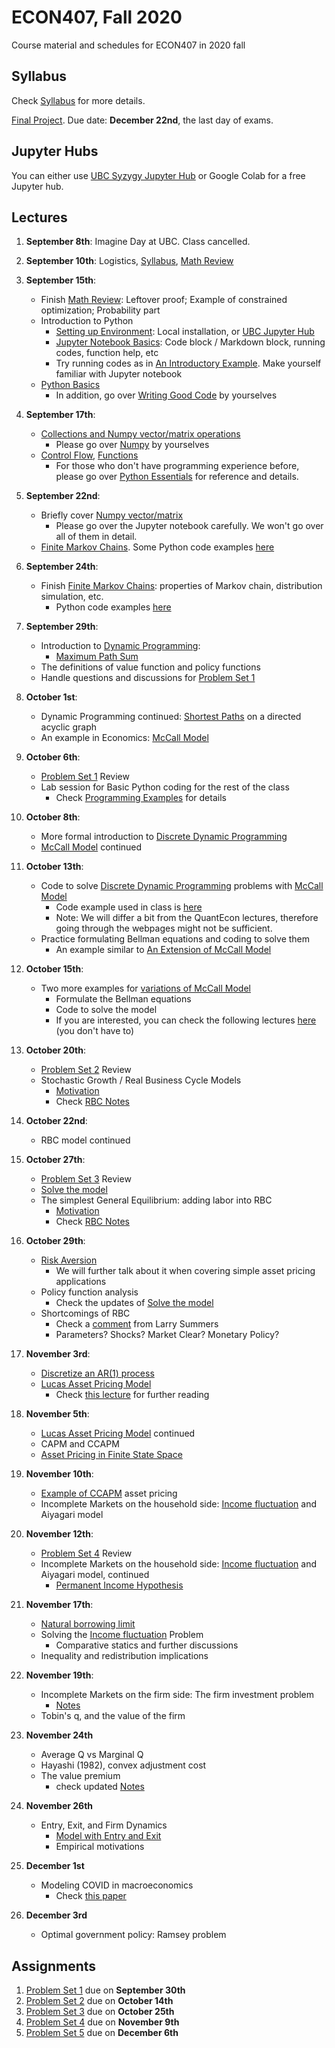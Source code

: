 # ECON407, Fall 2020
Course material and schedules for ECON407 in 2020 fall

## Syllabus
Check [Syllabus](syllabus.md) for more details.

[Final Project](FinalProject.md). Due date: **December 22nd**, the last day of exams.

## Jupyter Hubs
You can either use [UBC Syzygy Jupyter Hub](http://ubc.syzygy.ca) or Google Colab for a free Jupyter hub.

## Lectures
1. **September 8th**: Imagine Day at UBC. Class cancelled.
2. **September 10th**: Logistics, [Syllabus](syllabus.md), [Math Review](Notes/Math_Review.pdf)
3. **September 15th**:
    - Finish [Math Review](Notes/Math_Review.pdf): Leftover proof; Example of constrained optimization; Probability part
    - Introduction to Python
        - [Setting up Environment](https://python-programming.quantecon.org/getting_started.html): Local installation, or [UBC Jupyter Hub](http://ubc.syzygy.ca)
        - [Jupyter Notebook Basics](https://python-programming.quantecon.org/getting_started.html#Notebook-Basics): Code block / Markdown block, running codes, function help, etc
        - Try running codes as in [An Introductory Example](https://python-programming.quantecon.org/python_by_example.html). Make yourself familiar with Jupyter notebook
    - [Python Basics](Notebooks/Basics.ipynb)
        - In addition, go over [Writing Good Code](https://python-programming.quantecon.org/writing_good_code.html) by yourselves

4. **September 17th**:
    - [Collections and Numpy vector/matrix operations](Notebooks/CollectionAndNumpy.ipynb)
        - Please go over [Numpy](https://python-programming.quantecon.org/numpy.html) by yourselves
    - [Control Flow](Notebooks/ControlFlow.ipynb), [Functions](Notebooks/Functions.ipynb)
        - For those who don't have programming experience before, please go over [Python Essentials](https://python-programming.quantecon.org/python_essentials.html) for reference and details.

5. **September 22nd**:
    - Briefly cover [Numpy vector/matrix](Notebooks/CollectionAndNumpy.ipynb)
        - Please go over the Jupyter notebook carefully. We won't go over all of them in detail.
    - [Finite Markov Chains](https://python.quantecon.org/finite_markov.html). Some Python code examples [here](Notebooks/MarkovChainExample.ipynb)

6. **September 24th**:
    - Finish [Finite Markov Chains](https://python.quantecon.org/finite_markov.html): properties of Markov chain, distribution simulation, etc.
        - Python code examples [here](Notebooks/MarkovChainExample.ipynb)

7. **September 29th**:
    - Introduction to [Dynamic Programming](https://en.wikipedia.org/wiki/Dynamic_programming):
        - [Maximum Path Sum](https://projecteuler.net/problem=18)
    - The definitions of value function and policy functions
    - Handle questions and discussions for [Problem Set 1](ProblemSets/PS1.pdf)

8. **October 1st**:
    - Dynamic Programming continued: [Shortest Paths](https://python.quantecon.org/short_path.html) on a directed acyclic graph
    - An example in Economics: [McCall Model](https://python.quantecon.org/mccall_model.html)

9. **October 6th**:
    - [Problem Set 1](ProblemSets/PS1.pdf) Review
    - Lab session for Basic Python coding for the rest of the class
        - Check [Programming Examples](Notebooks/ProgrammingExamples.ipynb) for details

10. **October 8th**:
    - More formal introduction to [Discrete Dynamic Programming](Notes/Dynamic_Programming.pdf)
    - [McCall Model](https://python.quantecon.org/mccall_model.html) continued

11. **October 13th**:
    - Code to solve [Discrete Dynamic Programming](Notes/Dynamic_Programming.pdf) problems with [McCall Model](https://python.quantecon.org/mccall_model.html)
        - Code example used in class is [here](Notebooks/McCall.ipynb)
        - Note: We will differ a bit from the QuantEcon lectures, therefore going through the webpages might not be sufficient.
    - Practice formulating Bellman equations and coding to solve them
        - An example similar to [An Extension of McCall Model](https://python.quantecon.org/mccall_model_with_separation.html)

12. **October 15th**:
    - Two more examples for [variations of McCall Model](Notebooks/McCallVariations.ipynb)
        - Formulate the Bellman equations
        - Code to solve the model
        - If you are interested, you can check the following lectures [here](https://python.quantecon.org/index_search.html) (you don't have to)

13. **October 20th**:
    - [Problem Set 2](ProblemSets/Solutions/PS2_sol.ipynb) Review
    - Stochastic Growth / Real Business Cycle Models
        - [Motivation](Notebooks/RBC_motivation.ipynb)
        - Check [RBC Notes](Notes/RBC.pdf)

14. **October 22nd**:
    - RBC model continued

15. **October 27th**:
    - [Problem Set 3](ProblemSets/Solutions/PS3_sol.ipynb) Review
    - [Solve the model](Notebooks/RBC_solve.ipynb)
    - The simplest General Equilibrium: adding labor into RBC
        - [Motivation](Notebooks/RBC_motivation.ipynb)
        - Check [RBC Notes](Notes/RBC.pdf)

16. **October 29th**:
    - [Risk Aversion](Notes/Risk_Aversion.pdf)
        - We will further talk about it when covering simple asset pricing applications
    - Policy function analysis
        - Check the updates of [Solve the model](Notebooks/RBC_solve.ipynb)
    - Shortcomings of RBC
        - Check a [comment](References/Summers_comment.pdf) from Larry Summers
        - Parameters? Shocks? Market Clear? Monetary Policy?

17. **November 3rd**:
    - [Discretize an AR(1) process](Notes/Tauchen.pdf)
    - [Lucas Asset Pricing Model](Notes/Lucas_Tree.pdf)
        - Check [this lecture](https://python-advanced.quantecon.org/lucas_model.html) for further reading

18. **November 5th**:
    - [Lucas Asset Pricing Model](Notes/Lucas_Tree.pdf) continued
    - CAPM and CCAPM
    - [Asset Pricing in Finite State Space](https://python.quantecon.org/markov_asset.html)

19. **November 10th**:
    - [Example of CCAPM](Notebooks/CCAPM.ipynb) asset pricing
    - Incomplete Markets on the household side: [Income fluctuation](https://python.quantecon.org/ifp.html) and Aiyagari model

20. **November 12th**:
    - [Problem Set 4](ProblemSets/Solutions/PS4_sol.ipynb) Review
    - Incomplete Markets on the household side: [Income fluctuation](https://python.quantecon.org/ifp.html) and Aiyagari model, continued
        - [Permanent Income Hypothesis](Notes/PIH.pdf)

21. **November 17th**:
    - [Natural borrowing limit](Notes/Natural_Debt_Limit.pdf)
    - Solving the [Income fluctuation](https://python.quantecon.org/ifp.html) Problem
        - Comparative statics and further discussions
    - Inequality and redistribution implications

22. **November 19th**:
    - Incomplete Markets on the firm side: The firm investment problem
        - [Notes](Notes/Firm_Dynamics.pdf)
    - Tobin's q, and the value of the firm

23. **November 24th**
    - Average Q vs Marginal Q
    - Hayashi (1982), convex adjustment cost
    - The value premium
        - check updated [Notes](Notes/Firm_Dynamics.pdf)

24. **November 26th**
    - Entry, Exit, and Firm Dynamics
        - [Model with Entry and Exit](Notes/Entry_Exit_Firm.pdf)
        - Empirical motivations

25. **December 1st**
    - Modeling COVID in macroeconomics
        - Check [this paper](References/Epidemics.pdf)

26. **December 3rd**
    - Optimal government policy: Ramsey problem

## Assignments

1. [Problem Set 1](ProblemSets/PS1.pdf) due on **September 30th**
2. [Problem Set 2](ProblemSets/PS2.ipynb) due on **October 14th**
3. [Problem Set 3](ProblemSets/PS3.ipynb) due on **October 25th**
4. [Problem Set 4](ProblemSets/PS4.ipynb) due on **November 9th**
5. [Problem Set 5](ProblemSets/PS5.ipynb) due on **December 6th**

